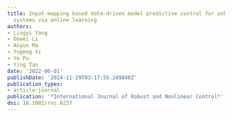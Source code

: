 ```yaml
---
title: Input-mapping based data-driven model predictive control for unknown linear
  systems via online learning
authors:
- Lingyi Yang
- Dewei Li
- Aoyun Ma
- Yugeng Xi
- Ye Pu
- Ying Tan
date: '2022-06-01'
publishDate: '2024-11-29T03:17:55.249846Z'
publication_types:
- article-journal
publication: '*International Journal of Robust and Nonlinear Control*'
doi: 10.1002/rnc.6237
---
```

